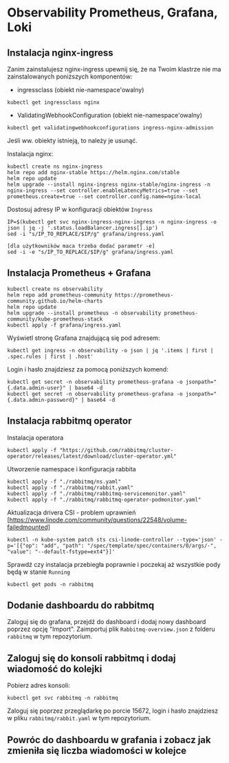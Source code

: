 # Observability Prometheus, Grafana, Loki

## Instalacja nginx-ingress

Zanim zainstalujesz nginx-ingress upewnij się, że na Twoim klastrze nie ma zainstalowanych poniższych komponentów:
- ingressclass (obiekt nie-namespace'owalny)
```shell
kubectl get ingressclass nginx
```
- ValidatingWebhookConfiguration (obiekt nie-namespace'owalny)
```shell
kubectl get validatingwebhookconfigurations ingress-nginx-admission
```
Jeśli ww. obiekty istnieją, to należy je usunąć.

Instalacja nginx:
```shell
kubectl create ns nginx-ingress
helm repo add nginx-stable https://helm.nginx.com/stable
helm repo update
helm upgrade --install nginx-ingress nginx-stable/nginx-ingress -n nginx-ingress --set controller.enableLatencyMetrics=true --set prometheus.create=true --set controller.config.name=nginx-local
```

Dostosuj adresy IP w konfiguracji obiektów `Ingress`

```shell
IP=$(kubectl get svc nginx-ingress-nginx-ingress -n nginx-ingress -o json | jq -j '.status.loadBalancer.ingress[].ip')
sed -i "s/IP_TO_REPLACE/$IP/g" grafana/ingress.yaml 

[dla użytkowników maca trzeba dodać parametr -e]
sed -i -e "s/IP_TO_REPLACE/$IP/g" grafana/ingress.yaml
```

## Instalacja Prometheus + Grafana

```shell
kubectl create ns observability
helm repo add prometheus-community https://prometheus-community.github.io/helm-charts
helm repo update
helm upgrade --install prometheus -n observability prometheus-community/kube-prometheus-stack
kubectl apply -f grafana/ingress.yaml
```

Wyświetl stronę Grafana znajdującą się pod adresem:

```shell
kubectl get ingress -n observability -o json | jq '.items | first | .spec.rules | first | .host'
```

Login i hasło znajdziesz za pomocą poniższych komend:

```shell
kubectl get secret -n observability prometheus-grafana -o jsonpath="{.data.admin-user}" | base64 -d
kubectl get secret -n observability prometheus-grafana -o jsonpath="{.data.admin-password}" | base64 -d
```

## Instalacja rabbitmq operator

Instalacja operatora
  
```shell
kubectl apply -f "https://github.com/rabbitmq/cluster-operator/releases/latest/download/cluster-operator.yml"
```

Utworzenie namespace i konfiguracja rabbita
```shell
kubectl apply -f "./rabbitmq/ns.yaml"
kubectl apply -f "./rabbitmq/rabbit.yaml"
kubectl apply -f "./rabbitmq/rabbitmq-servicemonitor.yaml"
kubectl apply -f "./rabbitmq/rabbitmq-operator-podmonitor.yaml"
```

Aktualizacja drivera CSI - problem uprawnień [https://www.linode.com/community/questions/22548/volume-failedmounted]
```shell
kubectl -n kube-system patch sts csi-linode-controller --type='json' -p='[{"op": "add", "path": "/spec/template/spec/containers/0/args/-", "value": "--default-fstype=ext4"}]' 
```

Sprawdź czy instalacja przebiegła poprawnie i poczekaj aż wszystkie pody będą w stanie `Running`
```shell
kubectl get pods -n rabbitmq

```

## Dodanie dashboardu do rabbitmq

Zaloguj się do grafana, przejdź do dashboard i dodaj nowy dashboard poprzez opcję "Import".
Zaimportuj plik `Rabbitmq-overview.json` z folderu `rabbitmq` w tym repozytorium.


## Zaloguj się do konsoli rabbitmq i dodaj wiadomość do kolejki

Pobierz adres konsoli:
```shell
kubectl get svc rabbitmq -n rabbitmq
```

Zaloguj się poprzez przeglądarkę po porcie 15672, login i hasło znajdziesz w pliku `rabbitmq/rabbit.yaml` w tym repozytorium.

## Powróc do dashboardu w grafania i zobacz jak zmieniła się liczba wiadomości w kolejce